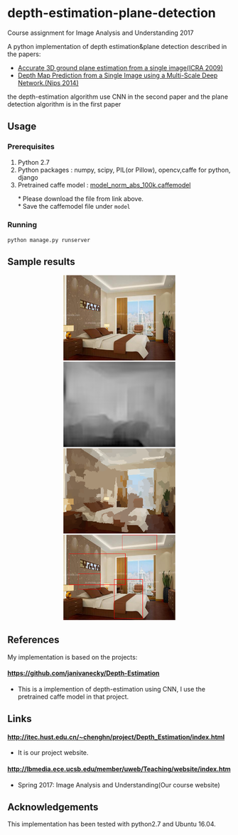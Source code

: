 # depth-estimation-plane-detection
Course assignment for Image Analysis and Understanding 2017

A python implementation of depth estimation&plane detection described in the papers:
* [Accurate 3D ground plane estimation from a single image(ICRA 2009)](http://www-users.cs.umn.edu/~cherian/papers/3dpaperICRA09.pdf) 
* [Depth Map Prediction from a Single Image using a Multi-Scale Deep Network.(Nips 2014)](http://www.cs.nyu.edu/~deigen/depth/depth_nips14.pdf)

the depth-estimation algorithm use CNN in the second paper and the plane detection algorithm  is in the first paper

## Usage

### Prerequisites
1. Python 2.7
2. Python packages : numpy, scipy, PIL(or Pillow), opencv,caffe for python, django
3. Pretrained caffe model : [model_norm_abs_100k.caffemodel](https://dl.dropboxusercontent.com/u/65091385/model_norm_abs_100k.caffemodel)

&nbsp;&nbsp;&nbsp;&nbsp;&nbsp;&nbsp;* Please download the file from link above.  
&nbsp;&nbsp;&nbsp;&nbsp;&nbsp;&nbsp;* Save the caffemodel file under `model`

### Running
```
python manage.py runserver
```

## Sample results

<p align="center">
<img src="media/img.png" height="192px">
<img src="media/depth.png" height="192px">

<img src="media/avg_color.png" height="192px">
<img src="media/box.png" height="192px">
</p>

## References

My implementation is based on the projects:

#### https://github.com/janivanecky/Depth-Estimation  
* This is a implemention of depth-estimation using CNN, I use the pretrained caffe model in that project. 

## Links

#### http://itec.hust.edu.cn/~chenghn/project/Depth_Estimation/index.html
* It is our project website.

#### http://lbmedia.ece.ucsb.edu/member/uweb/Teaching/website/index.htm
* Spring 2017: Image Analysis and Understanding(Our course website)


## Acknowledgements
This implementation has been tested with python2.7 and Ubuntu 16.04.
